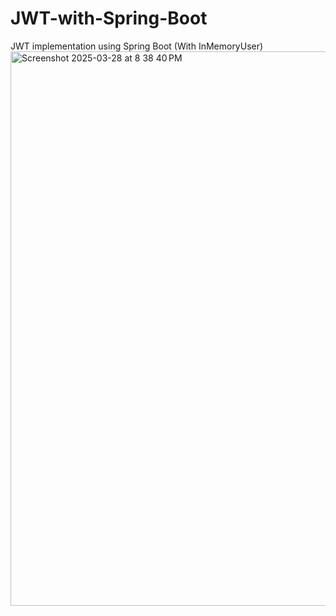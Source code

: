 # JWT-with-Spring-Boot
JWT implementation using Spring Boot (With InMemoryUser)
<img width="887" alt="Screenshot 2025-03-28 at 8 38 40 PM" src="https://github.com/user-attachments/assets/be4342ca-2129-4766-9b3e-fe1d60cee1a8" />
